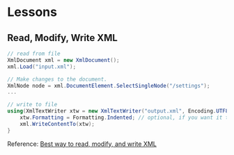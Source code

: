 # Lessons

## Read, Modify, Write XML

```csharp
// read from file
XmlDocument xml = new XmlDocument();
xml.Load("input.xml");

// Make changes to the document.
XmlNode node = xml.DocumentElement.SelectSingleNode("/settings");
...

// write to file
using(XmlTextWriter xtw = new XmlTextWriter("output.xml", Encoding.UTF8)) {
    xtw.Formatting = Formatting.Indented; // optional, if you want it to look nice
    xml.WriteContentTo(xtw);
}
```

Reference: [Best way to read, modify, and write XML](http://stackoverflow.com/questions/3736516/best-way-to-read-modify-and-write-xml/3736580#3736580)
